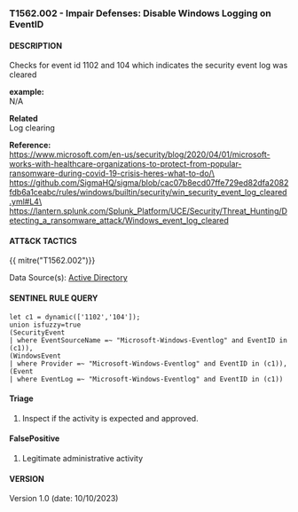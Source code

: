 ### T1562.002 - Impair Defenses: Disable Windows Logging on EventID

#### DESCRIPTION

Checks for event id 1102 and 104 which indicates the security event log was cleared

**example:**\
N/A

**Related**\
Log clearing

**Reference:**\
https://www.microsoft.com/en-us/security/blog/2020/04/01/microsoft-works-with-healthcare-organizations-to-protect-from-popular-ransomware-during-covid-19-crisis-heres-what-to-do/\
https://github.com/SigmaHQ/sigma/blob/cac07b8ecd07ffe729ed82dfa2082fdb6a1ceabc/rules/windows/builtin/security/win_security_event_log_cleared.yml#L4\
https://lantern.splunk.com/Splunk_Platform/UCE/Security/Threat_Hunting/Detecting_a_ransomware_attack/Windows_event_log_cleared

#### ATT&CK TACTICS

{{ mitre("T1562.002")}}

Data Source(s): [Active Directory](https://attack.mitre.org/datasources/DS0026)

#### SENTINEL RULE QUERY

```
let c1 = dynamic(['1102','104']);
union isfuzzy=true 
(SecurityEvent
| where EventSourceName =~ "Microsoft-Windows-Eventlog" and EventID in (c1)),
(WindowsEvent
| where Provider =~ "Microsoft-Windows-Eventlog" and EventID in (c1)),
(Event
| where EventLog =~ "Microsoft-Windows-Eventlog" and EventID in (c1))    
```

#### Triage

1. Inspect if the activity is expected and approved.

#### FalsePositive

1. Legitimate administrative activity

#### VERSION

Version 1.0 (date: 10/10/2023)
